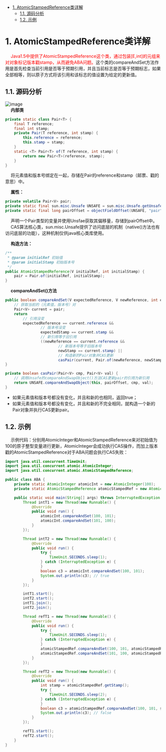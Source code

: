 
<!-- TOC -->

- [1. AtomicStampedReference类详解](#1-atomicstampedreference类详解)
    - [1.1. 源码分析](#11-源码分析)
    - [1.2. 示例](#12-示例)

<!-- /TOC -->


<!-- 

CAS底层原理与ABA问题
https://mp.weixin.qq.com/s/FaM3jCJeLQYIcfZZlpZXeA

-->

# 1. AtomicStampedReference类详解  
&emsp; <font color = "red">Java1.5中提供了AtomicStampedReference这个类，通过包装[E,int]的元组来对对象标记版本戳stamp，从而避免ABA问题。</font>这个类的compareAndSet方法作用是首先检查当前引用是否等于预期引用，并且当前标志是否等于预期标志，如果全部相等，则以原子方式将该引用和该标志的值设置为给定的更新值。 




## 1.1. 源码分析  
![image](https://gitee.com/wt1814/pic-host/raw/master/images/java/concurrent/concurrent-28.png)  
&emsp; **内部类**  

```java
private static class Pair<T> {
    final T reference;
    final int stamp;
    private Pair(T reference, int stamp) {
        this.reference = reference;
        this.stamp = stamp;
    }
    static <T> Pair<T> of(T reference, int stamp) {
        return new Pair<T>(reference, stamp);
    }
}
```
&emsp; 将元素值和版本号绑定在一起，存储在Pair的reference和stamp（邮票、戳的意思）中。  

&emsp; **属性：**  

```java
private volatile Pair<V> pair;
private static final sun.misc.Unsafe UNSAFE = sun.misc.Unsafe.getUnsafe();
private static final long pairOffset = objectFieldOffset(UNSAFE, "pair", AtomicStampedReference.class);
```
&emsp; 声明一个Pair类型的变量并使用Unsfae获取其偏移量，存储到pairOffset中。  
&emsp; CAS算法核心类，sun.misc.Unsafe提供了访问底层的机制（native()方法也有访问底层的功能），这种机制仅供java核心类库使用。  

&emsp; **构造方法：** &emsp;  

```java
/**
 * @param initialRef 初始值
 * @param initialStamp 初始版本号
 */
public AtomicStampedReference(V initialRef, int initialStamp) {
    pair = Pair.of(initialRef, initialStamp);
}
```
&emsp; **compareAndSet()方法**  

```java
public boolean compareAndSet(V expectedReference, V newReference, int expectedStamp, int newStamp) {
    // 获取当前的（元素值，版本号）对
    Pair<V> current = pair;
    return
        // 引用没变
        expectedReference == current.reference &&
                // 版本号没变
                expectedStamp == current.stamp &&
                // 新引用等于旧引用
                ((newReference == current.reference &&
                        // 新版本号等于旧版本号
                        newStamp == current.stamp) ||
                        // 构造新的Pair对象并CAS更新
                        casPair(current, Pair.of(newReference, newStamp)));
}

private boolean casPair(Pair<V> cmp, Pair<V> val) {
    // 调用Unsafe的compareAndSwapObject()方法CAS更新pair的引用为新引用
    return UNSAFE.compareAndSwapObject(this, pairOffset, cmp, val);
}
```

* 如果元素值和版本号都没有变化，并且和新的也相同，返回true；  
* 如果元素值和版本号都没有变化，并且和新的不完全相同，就构造一个新的Pair对象并执行CAS更新pair。 

## 1.2. 示例  
&emsp; 示例代码：分别用AtomicInteger和AtomicStampedReference来对初始值为100的原子整型变量进行更新，AtomicInteger会成功执行CAS操作，而加上版本戳的AtomicStampedReference对于ABA问题会执行CAS失败：  

```java
import java.util.concurrent.TimeUnit;
import java.util.concurrent.atomic.AtomicInteger;
import java.util.concurrent.atomic.AtomicStampedReference;

public class ABA {
    private static AtomicInteger atomicInt = new AtomicInteger(100);
    private static AtomicStampedReference atomicStampedRef = new AtomicStampedReference(100, 0);

    public static void main(String[] args) throws InterruptedException {
        Thread intT1 = new Thread(new Runnable() {
            @Override
            public void run() {
                atomicInt.compareAndSet(100, 101);
                atomicInt.compareAndSet(101, 100);
            }
        });

        Thread intT2 = new Thread(new Runnable() {
            @Override
            public void run() {
                try {
                    TimeUnit.SECONDS.sleep(1);
                } catch (InterruptedException e) {
                }
                boolean c3 = atomicInt.compareAndSet(100, 101);
                System.out.println(c3); // true
            }
        });

        intT1.start();
        intT2.start();
        intT1.join();
        intT2.join();

        Thread refT1 = new Thread(new Runnable() {
            @Override
            public void run() {
                try {
                    TimeUnit.SECONDS.sleep(1);
                } catch (InterruptedException e) {
                }
                atomicStampedRef.compareAndSet(100, 101, atomicStampedRef.getStamp(), atomicStampedRef.getStamp() + 1);
                atomicStampedRef.compareAndSet(101, 100, atomicStampedRef.getStamp(), atomicStampedRef.getStamp() + 1);
            }
        });

        Thread refT2 = new Thread(new Runnable() {
            @Override
            public void run() {
                int stamp = atomicStampedRef.getStamp();
                try {
                    TimeUnit.SECONDS.sleep(2);
                } catch (InterruptedException e) {
                }
                boolean c3 = atomicStampedRef.compareAndSet(100, 101, stamp, stamp + 1);
                System.out.println(c3); // false
            }
        });

        refT1.start();
        refT2.start();
    }
}
```
